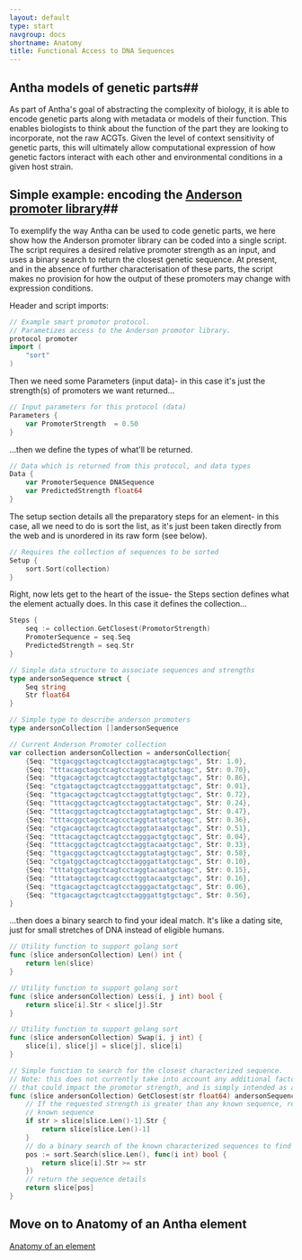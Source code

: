 ```yaml
---
layout: default
type: start
navgroup: docs
shortname: Anatomy
title: Functional Access to DNA Sequences
---
```


## Antha models of genetic parts##

As part of Antha's goal of abstracting the complexity of biology, it is able to encode genetic parts along with metadata or models of their function.  This enables biologists to think about the function of the part they are looking to incorporate, not the raw ACGTs.  Given the level of context sensitivity of genetic parts, this will ultimately allow computational expression of how genetic factors interact with each other and environmental conditions in a given host strain.

## Simple example: encoding the [Anderson promoter library](http://parts.igem.org/Promoters/Catalog/Anderson)##

To exemplify the way Antha can be used to code genetic parts, we here show how the Anderson promoter library can be coded into a single script.  The script requires a desired relative promoter strength as an input, and uses a binary search to return the closest genetic sequence.  At present, and in the absence of further characterisation of these parts, the script makes no provision for how the output of these promoters may change with expression conditions.

Header and script imports:

```go
// Example smart promotor protocol.
// Parametizes access to the Anderson promotor library.
protocol promoter
import (
	"sort"
)
```

Then we need some Parameters (input data)- in this case it's just the strength(s) of promoters we want returned...

```go
// Input parameters for this protocol (data)
Parameters {
	var PromoterStrength  = 0.50
}
```

...then we define the types of what'll be returned.

```go
// Data which is returned from this protocol, and data types
Data {
	var PromoterSequence DNASequence
	var PredictedStrength float64
}
```

The setup section details all the preparatory steps for an element- in this case, all we need to do is sort the list, as it's just been taken directly from the web and is unordered in its raw form (see below).

```go
// Requires the collection of sequences to be sorted
Setup {
	sort.Sort(collection)
}
```

Right, now lets get to the heart of the issue- the Steps section defines what the element actually does.  In this case it defines the collection...

```go
Steps {
	seq := collection.GetClosest(PromotorStrength)
	PromoterSequence = seq.Seq
	PredictedStrength = seq.Str
}

// Simple data structure to associate sequences and strengths
type andersonSequence struct {
	Seq string
	Str float64
}

// Simple type to describe anderson promoters
type andersonCollection []andersonSequence

// Current Anderson Promoter collection
var collection andersonCollection = andersonCollection{
	{Seq: "ttgacggctagctcagtcctaggtacagtgctagc", Str: 1.0},
	{Seq: "tttacagctagctcagtcctaggtattatgctagc", Str: 0.70},
	{Seq: "ttgacagctagctcagtcctaggtactgtgctagc", Str: 0.86},
	{Seq: "ctgatagctagctcagtcctagggattatgctagc", Str: 0.01},
	{Seq: "ttgacagctagctcagtcctaggtattgtgctagc", Str: 0.72},
	{Seq: "tttacggctagctcagtcctaggtactatgctagc", Str: 0.24},
	{Seq: "tttacggctagctcagtcctaggtatagtgctagc", Str: 0.47},
	{Seq: "tttacggctagctcagccctaggtattatgctagc", Str: 0.36},
	{Seq: "ctgacagctagctcagtcctaggtataatgctagc", Str: 0.51},
	{Seq: "tttacagctagctcagtcctagggactgtgctagc", Str: 0.04},
	{Seq: "tttacggctagctcagtcctaggtacaatgctagc", Str: 0.33},
	{Seq: "ttgacggctagctcagtcctaggtatagtgctagc", Str: 0.58},
	{Seq: "ctgatggctagctcagtcctagggattatgctagc", Str: 0.10},
	{Seq: "tttatggctagctcagtcctaggtacaatgctagc", Str: 0.15},
	{Seq: "tttatagctagctcagcccttggtacaatgctagc", Str: 0.16},
	{Seq: "ttgacagctagctcagtcctagggactatgctagc", Str: 0.06},
	{Seq: "ttgacagctagctcagtcctagggattgtgctagc", Str: 0.56},
}
```

...then does a binary search to find your ideal match.  It's like a dating site, just for small stretches of DNA instead of eligible humans.

```go
// Utility function to support golang sort
func (slice andersonCollection) Len() int {
	return len(slice)
}

// Utility function to support golang sort
func (slice andersonCollection) Less(i, j int) bool {
	return slice[i].Str < slice[j].Str
}

// Utility function to support golang sort
func (slice andersonCollection) Swap(i, j int) {
	slice[i], slice[j] = slice[j], slice[i]
}

// Simple function to search for the closest characterized sequence.
// Note: this does not currently take into account any additional factors
// that could impact the promotor strength, and is simply intended as an example
func (slice andersonCollection) GetClosest(str float64) andersonSequence {
	// If the requested strength is greater than any known sequence, return the strongest
	// known sequence
	if str > slice[slice.Len()-1].Str {
		return slice[slice.Len()-1]
	}
	// do a binary search of the known characterized sequences to find the best match
	pos := sort.Search(slice.Len(), func(i int) bool {
		return slice[i].Str >= str
	})
	// return the sequence details
	return slice[pos]
}
```
## Move on to Anatomy of an Antha element

<a href="/docs/examples/bradford.html">
  <paper-button raised><core-icon icon="arrow-forward" ></core-icon>Anatomy of an element</paper-button>
</a>
